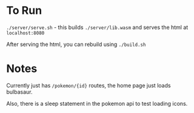 
# To Run
`./server/serve.sh` - this builds `./server/lib.wasm` and serves the html at `localhost:8080`

After serving the html, you can rebuild using `./build.sh`

# Notes
Currently just has `/pokemon/{id}` routes, the home page just loads bulbasaur.

Also, there is a sleep statement in the pokemon api to test loading icons.
